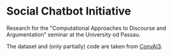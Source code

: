# Social Chatbot Initiative

Research for the "Computational Approaches to Discourse and Argumentation" seminar at the University od Passau.

The dataset and (only partially) code are taken from [ConvAI3](http://convai.io/2017/data/).
